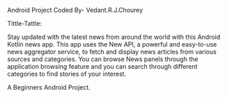 Android Project Coded By- Vedant.R.J.Chourey

Tittle-Tattle:

Stay updated with the latest news from around the world with this Android Kotlin news app.
This app uses the New API, a powerful and easy-to-use news aggregator service,
to fetch and display news articles from various sources and categories.
You can browse News panels through the application browsing feature and
you can search through different categories to find stories of your interest.

A Beginners Android Project.
